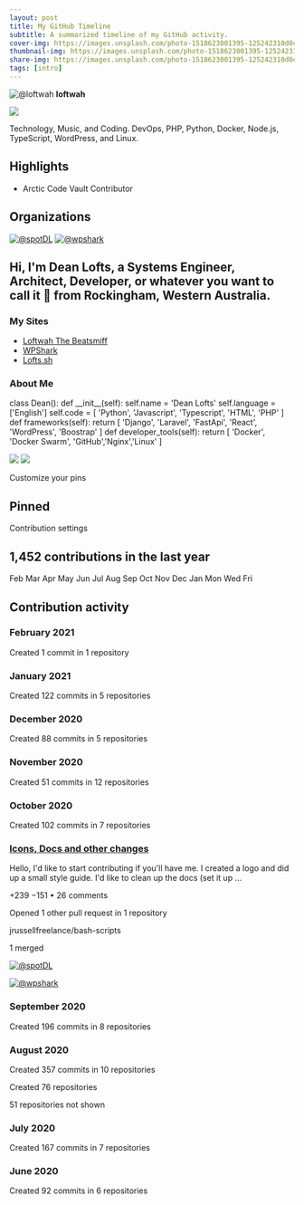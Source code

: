 ```yaml
---
layout: post
title: My GitHub Timeline
subtitle: A summarized timeline of my GitHub activity.
cover-img: https://images.unsplash.com/photo-1518623001395-125242310d0c?ixid=MXwxMjA3fDB8MHxwaG90by1wYWdlfHx8fGVufDB8fHw%3D&ixlib=rb-1.2.1&auto=format&fit=crop&w=1804&q=80
thumbnail-img: https://images.unsplash.com/photo-1518623001395-125242310d0c?ixid=MXwxMjA3fDB8MHxwaG90by1wYWdlfHx8fGVufDB8fHw%3D&ixlib=rb-1.2.1&auto=format&fit=crop&w=1804&q=80
share-img: https://images.unsplash.com/photo-1518623001395-125242310d0c?ixid=MXwxMjA3fDB8MHxwaG90by1wYWdlfHx8fGVufDB8fHw%3D&ixlib=rb-1.2.1&auto=format&fit=crop&w=1804&q=80
tags: [intro]
---
```

 ![@loftwah](https://avatars.githubusercontent.com/u/19922556?s=88&u=b63d8848dc942e194380c0e0bdcd1ca16d85b553&v=4) **loftwah** 

[![](https://avatars.githubusercontent.com/u/19922556?s=460&u=b63d8848dc942e194380c0e0bdcd1ca16d85b553&v=4)](https://github.com/account)

Technology, Music, and Coding. DevOps, PHP, Python, Docker, Node.js, TypeScript, WordPress, and Linux.

Highlights
----------

*   Arctic Code Vault Contributor

Organizations
-------------

 [![@spotDL](https://avatars.githubusercontent.com/u/71949218?s=60&v=4)](https://github.com/spotDL) [![@wpshark](https://avatars.githubusercontent.com/u/72665265?s=60&v=4)](https://github.com/wpshark) 

Hi, I'm Dean Lofts, a Systems Engineer, Architect, Developer, or whatever you want to call it 🚀 from Rockingham, Western Australia.
------------------------------------------------------------------------------------------------------------------------------------

### My Sites

*   [Loftwah The Beatsmiff](https://www.beatsmiff.com/)
*   [WPShark](https://www.wpshark.com.au/)
*   [Lofts.sh](https://blog.lofts.sh/)

### About Me

class Dean():
    def \_\_init\_\_(self):
        self.name \= 'Dean Lofts'
        self.language \= \['English'\]
        self.code \= \[
            'Python', 'Javascript',
            'Typescript', 'HTML', 'PHP'
        \]
    def frameworks(self):
        return \[
            'Django', 'Laravel', 'FastApi',
            'React', 'WordPress', 'Boostrap'
        \]
    def developer\_tools(self):
        return \[
            'Docker', 'Docker Swarm', 'GitHub','Nginx','Linux'
        \]

 [![](https://camo.githubusercontent.com/42883e0b69fc49fcc0acc5fd23d41d7ba74894fa99272244a91ae606a02141d1/68747470733a2f2f6769746875622d726561646d652d73746174732e76657263656c2e6170702f6170693f757365726e616d653d6c6f6674776168267468656d653d746f6b796f6e696768742673686f775f69636f6e733d74727565)](https://github-readme-stats.vercel.app/api?username=loftwah&theme=tokyonight&show_icons=true) [![](https://camo.githubusercontent.com/04c6990d1e4eb2f0ae58c725cefa8561b96b38d899de0d45d54aeb0dc61fa7f5/68747470733a2f2f6769746875622d726561646d652d73746174732e76657263656c2e6170702f6170692f746f702d6c616e67732f3f757365726e616d653d6c6f6674776168267468656d653d746f6b796f6e69676874)](https://github-readme-stats.vercel.app/api/top-langs/?username=loftwah&theme=tokyonight) 

Customize your pins

Pinned
------

Contribution settings

1,452 contributions in the last year
------------------------------------

Feb Mar Apr May Jun Jul Aug Sep Oct Nov Dec Jan Mon Wed Fri

Contribution activity
---------------------

### February 2021

Created 1 commit in 1 repository

### January 2021

Created 122 commits in 5 repositories

### December 2020

Created 88 commits in 5 repositories

### November 2020

Created 51 commits in 12 repositories

### October 2020

Created 102 commits in 7 repositories

### [Icons, Docs and other changes](https://github.com/spotDL/spotify-downloader/pull/889)

Hello, I'd like to start contributing if you'll have me. I created a logo and did up a small style guide. I'd like to clean up the docs (set it up …

+239 −151 • 26 comments

Opened 1 other pull request in 1 repository

jrussellfreelance/bash-scripts

1 merged

[![@spotDL](https://avatars.githubusercontent.com/u/71949218?s=180&v=4)](https://github.com/spotDL)

[![@wpshark](https://avatars.githubusercontent.com/u/72665265?s=180&v=4)](https://github.com/wpshark)

### September 2020

Created 196 commits in 8 repositories

### August 2020

Created 357 commits in 10 repositories

Created 76 repositories

51 repositories not shown

### July 2020

Created 167 commits in 7 repositories

### June 2020

Created 92 commits in 6 repositories
